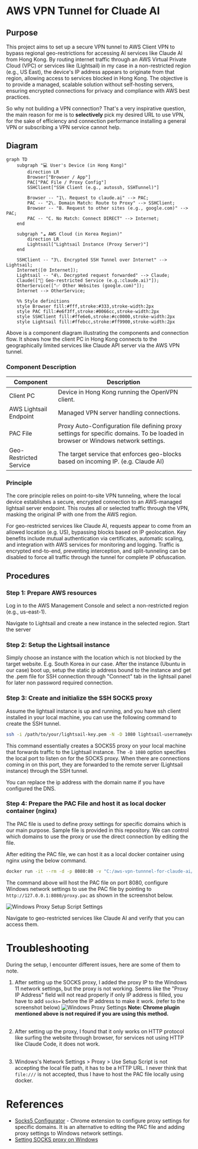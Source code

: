 # AWS VPN Tunnel for Cluade AI

## Purpose
This project aims to set up a secure VPN tunnel to AWS Client VPN to bypass regional geo-restrictions for accessing AI services like Claude AI from Hong Kong. By routing internet traffic through an AWS Virtual Private Cloud (VPC) or services like (Lightsail) in my case in a non-restricted region (e.g., US East), the device's IP address appears to originate from that region, allowing access to services blocked in Hong Kong. The objective is to provide a managed, scalable solution without self-hosting servers, ensuring encrypted connections for privacy and compliance with AWS best practices.

So why not building a VPN connection? That's a very inspirative question, the main reason for me is to **selectively** pick my desired URL to use VPN, for the sake of efficiency and connection performance installing a general VPN or subscribing a VPN service cannot help.

## Diagram
```mermaid
graph TD
    subgraph "💻 User's Device (in Hong Kong)"
        direction LR
        Browser["Browser / App"]
        PAC["PAC File / Proxy Config"]
        SSHClient["SSH Client (e.g., autossh, SSHTunnel)"]

        Browser -- "1\. Request to claude.ai" --> PAC;
        PAC -- "2\. Domain Match: Route to Proxy" --> SSHClient;
        Browser -- "B. Request to other sites (e.g., google.com)" --> PAC;
        PAC -- "C. No Match: Connect DIRECT" --> Internet;
    end

    subgraph "☁️ AWS Cloud (in Korea Region)"
        direction LR
        Lightsail["Lightsail Instance (Proxy Server)"]
    end

    SSHClient -- "3\. Encrypted SSH Tunnel over Internet" --> Lightsail;
    Internet([🌐 Internet]);
    Lightsail -- "4\. Decrypted request forwarded" --> Claude;
    Claude(["🤖 Geo-restricted Service (e.g.:claude.ai)"]);
    OtherService(["✅ Other Websites (google.com)"]);
    Internet --> OtherService;

    %% Style definitions
    style Browser fill:#fff,stroke:#333,stroke-width:2px
    style PAC fill:#e6f3ff,stroke:#0066cc,stroke-width:2px
    style SSHClient fill:#ffe6e6,stroke:#cc0000,stroke-width:2px
    style Lightsail fill:#ffebcc,stroke:#ff9900,stroke-width:2px
```

Above is a component diagram illustrating the components and connection flow. It shows how the client PC in Hong Kong connects to the geographically limited services like Claude API server via the AWS VPN tunnel.


### Component Description

| Component                     | Description                                                             |
| ----------------------------- | ----------------------------------------------------------------------- |
| Client PC                     | Device in Hong Kong running the OpenVPN client.                |
| AWS Lightsail Endpoint       | Managed VPN server handling connections.                         |
| PAC File | Proxy Auto-Configuration file defining proxy settings for specific domains. To be loaded in browser or Windows network settings.                   |
| Geo-Restricted Service            | The target service that enforces geo-blocks based on incoming IP. (e.g. Claude AI)   |


### Principle
The core principle relies on point-to-site VPN tunneling, where the local device establishes a secure, encrypted connection to an AWS-managed lightsail server endpoint. This routes all or selected traffic through the VPN, masking the original IP with one from the AWS region. 

For geo-restricted services like Claude AI, requests appear to come from an allowed location (e.g. US), bypassing blocks based on IP geolocation. Key benefits include mutual authentication via certificates, automatic scaling, and integration with AWS services for monitoring and logging. Traffic is encrypted end-to-end, preventing interception, and split-tunneling can be disabled to force all traffic through the tunnel for complete IP obfuscation.

## Procedures
### Step 1: Prepare AWS resources
Log in to the AWS Management Console and select a non-restricted region (e.g., us-east-1).

Navigate to Lightsail and create a new instance in the selected region. Start the server

### Step 2: Setup the Lightsail instance
Simply choose an instance with the location which is not blocked by the target website. E.g. South Korea in our case. After the instance (Ubuntu in our case) boot up, setup the static ip address bound to the instance and get the .pem file for SSH connection through "Connect" tab in the lightsail panel for later non password required connection.

### Step 3: Create and initialize the SSH SOCKS proxy
Assume the lightsail instance is up and running, and you have ssh client installed in your local machine, you can use the following command to create the SSH tunnel.

```bash
ssh -i /path/to/your/lightsail-key.pem -N -D 1080 lightsail-username@your-lightsail-ip-address
```

This command essentially creates a SOCKS5 proxy on your local machine that forwards traffic to the Lightsail instance. The `-D 1080` option specifies the local port to listen on for the SOCKS proxy. When there are connections coming in on this port, they are forwarded to the remote server (Lightsail instance) through the SSH tunnel.

You can replace the ip address with the domain name if you have configured the DNS.

### Step 4: Prepare the PAC File and host it as local docker container (nginx)
The PAC file is used to define proxy settings for specific domains which is our main purpose. Sample file is provided in this repository. We can control which domains to use the proxy or use the direct connection by editing the file.

After editing the PAC file, we can host it as a local docker container using nginx using the below command.

```bash
docker run -it --rm -d -p 8080:80 -v "C:/aws-vpn-tunnnel-for-claude-ai/proxy.pac:/usr/share/nginx/html/proxy.pac" --name PAC nginx
```

The command above will host the PAC file on port 8080, configure Windows network settings to use the PAC file by pointing to `http://127.0.0.1:8080/proxy.pac` as shown in the screenshot below.

![Windows Proxy Setup Script Settings](./proxy-setup-script.png)

Navigate to geo-restricted services like Claude AI and verify that you can access them.

# Troubleshooting
During the setup, I encounter different issues, here are some of them to note.

1. After setting up the SOCKS proxy, I added the proxy IP to the Windows 11 network settings, but the proxy is not working. Seems like the "Proxy IP Address" field will not read properly if only IP address is filled, you have to add `socks=` before the IP address to make it work. (refer to the screenshot below)
![Windows Proxy Settings](./windows-proxy-settings.png)
**Note: Chrome plugin mentioned above is not required if you are using this method.** <br><br>

2. After setting up the proxy, I found that it only works on HTTP protocol like surfing the website through browser, for services not using HTTP like Claude Code, it does not work. <br><br>

3. Windows's Network Settings > Proxy > Use Setup Script is not accepting the local file path, it has to be a HTTP URL. I never think that `file:///` is not accepted, thus I have to host the PAC file locally using docker.

# References
- [Socks5 Configurator](https://chromewebstore.google.com/detail/socks5-configurator/hnpgnjkeaobghpjjhaiemlahikgmnghb) - Chrome extension to configure proxy settings for specific domains. It is an alternative to editing the PAC file and adding proxy settings to Windows network settings.
- [Setting SOCKS proxy on Windows](https://superuser.com/questions/1528185/how-can-i-set-socks-proxy-on-windows)